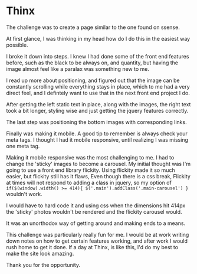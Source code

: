 # Thinx

The challenge was to create a page similar to the one found on ssense. 

At first glance, I was thinking in my head how do I do this in the easiest way possible. 

I broke it down into steps. I knew I had done some of the front end features before, such as the black to be always on, and quantity, but having the image almost feel like a paralax was something new to me.

I read up more about positioning, and figured out that the image can be constantly scrolling while everything stays in place, which to me had a very direct feel, and I defintely want to use that in the next front end project I do.

After getting the left static text in place, along with the images, the right text took a bit longer, styling wise and just getting the jquery features correctly. 

The last step was positioning the bottom images with corresponding links. 

Finally was making it mobile. A good tip to remember is always check your meta tags. I thought I had it mobile responsive, until realizing I was missing one meta tag. 

Making it mobile responsive was the most challenging to me. I had to change the 'sticky' images to become a carousel. My initial thought was I'm going to use a front end library flickity.
Using flickity made it so much easier, but flickity still has it flaws, Even though there is a css break, Flickity at times will not respond to adding a class in jquery, so my option of 
`if($(window).width() >= 414){
  $('.main').addClass('.main-carousel')
 }
 `
wouldn't work.

I would have to hard code it and using css when the dimensions hit 414px the 'sticky' photos wouldn't be rendered and the flickity carousel would. 

It was an unorthodox way of getting around and making ends to a means.

This challenge was particularly really fun for me. I would be at work writing down notes on how to get certain features working, and after work I would rush home to get it done. If a day at Thinx, is like this, I'd do my best to make the site look amazing. 

Thank you for the opportunity. 










